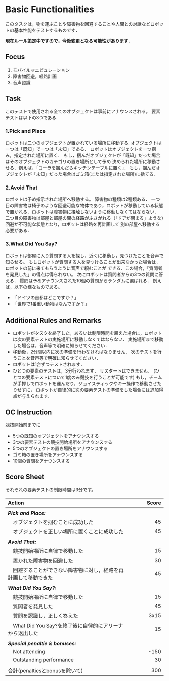 # Basic Functionalities
このタスクは，物を運ぶことや障害物を回避することや人間との対話などロボットの基本性能をテストするものです．

**現在ルール策定中ですので，今後変更となる可能性があります．**

## Focus
1. モバイルマニピュレーション
2. 障害物回避，経路計画
3. 音声認識

## Task
このテストで使用される全てのオブジェクトは事前にアナウンスされる。
要素テストは以下の3つである.

### 1.Pick and Place
ロボットは二つのオブジェクトが置かれている場所に移動する.
オブジェクトは一つは「既知」で一つは「未知」である．
ロボットはオブジェクトを一つ掴み，指定された場所に置く．
もし，掴んだオブジェクトが「既知」だった場合はそのオブジェクトのカテゴリの置き場所として予め
決められた場所に移動させる．例えば，「コーラを掴んだらキッチンテーブルに置く」．
もし，掴んだオブジェクトが「未知」だった場合はゴミ箱(または指定された場所)に捨てる.

### 2.Avoid That
ロボットは予め指示された場所へ移動する。
障害物の種類は2種類ある．
一つ目の障害物は椅子のような回避可能な物体であり，ロボットが移動している状態で置かれる．ロボットは障害物に接触しないように移動しなくてはならない．
二つ目の障害物は部屋と部屋の間の経路がふさがれる（「ドアが閉まる」ような）回避が不可能な状態となり，ロボットは経路を再計画して
別の部屋へ移動する必要がある．

### 3.What Did You Say?
ロボットは部屋に入り質問する人を探し，近くに移動し，見つけたことを音声で知らせる。
もしロボットが質問する人を見つけることが出来なかった場合は，ロボットの前に来てもらうように音声で頼むことが
できる．この場合，「質問者を発見した」の得点は得られない。
次にロボットは質問者からの3つの質問に答える．
質問は予めアナウンスされた10個の質問からランダムに選ばれる．
例えば，以下の様なものである。
* 「ドイツの首都はどこですか？」
* 「世界で1番重い動物はなんですか？」

## Additional Rules and Remarks
* ロボットがタスクを終了した，あるいは制限時間を超えた場合に，ロボットは次の要素テストの実施場所に移動しなくてはならない．
実施場所まで移動した場合は，音声等で明確に知らせてください．
* 移動後，2分間以内に次の準備を行わなければなりません．
次のテストを行うことを音声等で明確に知らせてください．
* ロボットは1台ずつテストされます．
* ひとつの要素のテストは，3分行われます．
リスタートはできません．
(ひとつの要素テストについて1度のみ競技を行うことが可能です)
もし，チームが手押しでロボットを運んだり，ジョイスティックやキー操作で移動させたりせずに，
ロボットが自律的に次の要素テストの準備をした場合には追加得点が与えられます．

## OC Instruction
競技開始前までに
* 5つの既知のオブジェクトをアナウンスする
* 3つの要素テストの競技開始場所をアナウンスする
* 5つのオブジェクトの置き場所をアナウンスする
* ゴミ箱の置き場所をアナウンスする
* 10個の質問をアナウンスする

## Score Sheet
それぞれの要素テストの制限時間は3分です。

|Action　　　　　　　　　　　　　　　|Score　　　|
|:---------------------------------------|-:|
|||
|***Pick and Place:***||
|　オブジェクトを掴むことに成功した			        |45|
|　オブジェクトを正しい場所に置くことに成功した	|45|
|||
|***Avoid That:***||
|　競技開始場所に自律で移動した			            |15|
|　置かれた障害物を回避した	                    |30|
|　回避することができない障害物に対し，経路を再計画して移動できた	|45|
|||
|***What Did You Say?:***||
|　競技開始場所に自律で移動した			            |15|
|　質問者を発見した	                            |45|
|　質問を認識し，正しく答えた	                  |3x15|
|　What Did You Say?を終了後に自律的にアリーナから退出した	|15|
|||
|***Special penaltie & bonuses:***	||
|　Not attending				                        |-150|
|　Outstanding performance		                  |30|
|||
|合計(penaltiesとbonusを除いて)                 |300|


